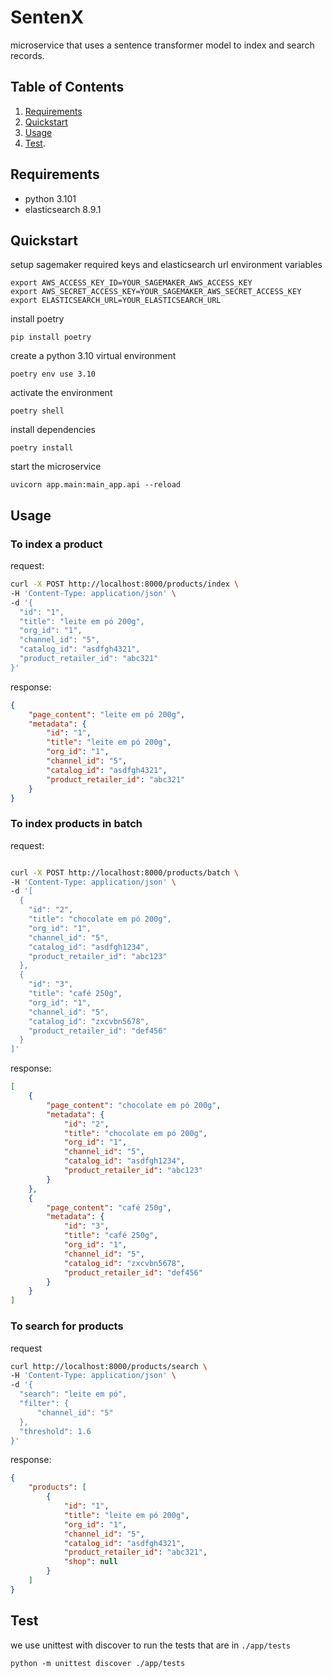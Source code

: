 # SentenX

microservice that uses a sentence transformer model to index and search records.

## Table of Contents

1. [Requirements](#requirements)
2. [Quickstart](#quickstart)
3. [Usage](#usage)
4. [Test](#test).

## Requirements

* python 3.101
* elasticsearch 8.9.1

## Quickstart

setup sagemaker required keys and elasticsearch url environment variables
```
export AWS_ACCESS_KEY_ID=YOUR_SAGEMAKER_AWS_ACCESS_KEY
export AWS_SECRET_ACCESS_KEY=YOUR_SAGEMAKER_AWS_SECRET_ACCESS_KEY
export ELASTICSEARCH_URL=YOUR_ELASTICSEARCH_URL
```

install poetry
```
pip install poetry
```

create a python 3.10 virtual environment
```
poetry env use 3.10
```

activate the environment
```
poetry shell
```

install dependencies
```
poetry install
```

start the microservice
```
uvicorn app.main:main_app.api --reload
```

## Usage

### To index a product

request:
```bash
curl -X POST http://localhost:8000/products/index \
-H 'Content-Type: application/json' \
-d '{
  "id": "1",
  "title": "leite em pó 200g",
  "org_id": "1",
  "channel_id": "5",
  "catalog_id": "asdfgh4321",
  "product_retailer_id": "abc321"
}'
```
response:
```json
{
    "page_content": "leite em pó 200g",
    "metadata": {
        "id": "1",
        "title": "leite em pó 200g",
        "org_id": "1",
        "channel_id": "5",
        "catalog_id": "asdfgh4321",
        "product_retailer_id": "abc321"
    }
}
```

### To index products in batch

request:
```bash

curl -X POST http://localhost:8000/products/batch \
-H 'Content-Type: application/json' \
-d '[
  {
    "id": "2",
    "title": "chocolate em pó 200g",
    "org_id": "1",
    "channel_id": "5",
    "catalog_id": "asdfgh1234",
    "product_retailer_id": "abc123"
  },
  {
    "id": "3",
    "title": "café 250g",
    "org_id": "1",
    "channel_id": "5",
    "catalog_id": "zxcvbn5678",
    "product_retailer_id": "def456"
  }
]'
```

response:
```json
[
    {
        "page_content": "chocolate em pó 200g",
        "metadata": {
            "id": "2",
            "title": "chocolate em pó 200g",
            "org_id": "1",
            "channel_id": "5",
            "catalog_id": "asdfgh1234",
            "product_retailer_id": "abc123"
        }
    },
    {
        "page_content": "café 250g",
        "metadata": {
            "id": "3",
            "title": "café 250g",
            "org_id": "1",
            "channel_id": "5",
            "catalog_id": "zxcvbn5678",
            "product_retailer_id": "def456"
        }
    }
]
```

### To search for products

request
```bash
curl http://localhost:8000/products/search \
-H 'Content-Type: application/json' \
-d '{
  "search": "leite em pó",
  "filter": {
      "channel_id": "5"
  },
  "threshold": 1.6
}'
```
response:
```json
{
    "products": [
        {
            "id": "1",
            "title": "leite em pó 200g",
            "org_id": "1",
            "channel_id": "5",
            "catalog_id": "asdfgh4321",
            "product_retailer_id": "abc321",
            "shop": null
        }
    ]
}
```

## Test

we use unittest with discover to run the tests that are in `./app/tests`
```
python -m unittest discover ./app/tests
```
